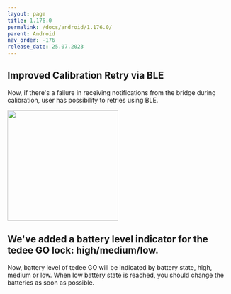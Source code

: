 ```yaml
---
layout: page
title: 1.176.0
permalink: /docs/android/1.176.0/
parent: Android
nav_order: -176
release_date: 25.07.2023
---
```


## Improved Calibration Retry via BLE
Now, if there's a failure in receiving notifications from the bridge during calibration, user has possibility to retries using BLE.

<img src="/tedee-release-notes/docs/android/assets/1.176.0_lock_go_battery.png" width="250">

## We've added a battery level indicator for the tedee GO lock: high/medium/low.
Now, battery level of tedee GO will be indicated by battery state, high, medium or low. When low battery state is reached, you should change the batteries as soon as possible.